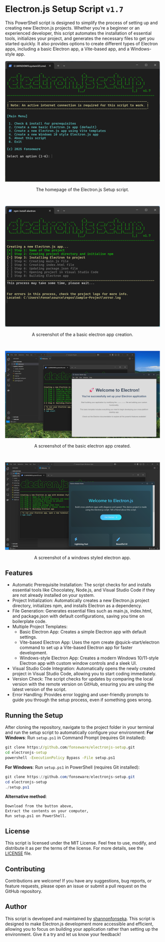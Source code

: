 # Electron.js Setup Script `v1.7`

This PowerShell script is designed to simplify the process of setting up and creating new Electron.js projects. Whether you're a beginner or an experienced developer, this script automates the installation of essential tools, initializes your project, and generates the necessary files to get you started quickly. It also provides options to create different types of Electron apps, including a basic Electron app, a Vite-based app, and a Windows-style app.

![image](https://github.com/shannonfonseka/shannonfonseka/blob/main/res/electronjs-home.png)

<p align="center">
  The homepage of the Electron.js Setup script.
</p>

<br/>

![image](https://github.com/shannonfonseka/shannonfonseka/blob/main/res/electronjs-setup.png)

<p align="center">
  A screenshot of the a basic electron app creation.
</p>

<br/>

![image](https://github.com/shannonfonseka/shannonfonseka/blob/main/res/electronjs-created.png)

<p align="center">
  A screenshot of the basic electron app created.
</p>

<br/>

![image](https://github.com/shannonfonseka/shannonfonseka/blob/main/res/electronjs-windows.png)

<p align="center">
  A screenshot of a windows styled electron app.
</p>

## Features

- Automatic Prerequisite Installation: The script checks for and installs essential tools like Chocolatey, Node.js, and Visual Studio Code if they are not already installed on your system.
- Project Initialization: Automatically creates a new Electron.js project directory, initializes npm, and installs Electron as a dependency.
- File Generation: Generates essential files such as main.js, index.html, and package.json with default configurations, saving you time on boilerplate code.
- Multiple Project Templates:
  - Basic Electron App: Creates a simple Electron app with default settings.
  - Vite-based Electron App: Uses the npm create @quick-start/electron command to set up a Vite-based Electron app for faster development.
  - Windows-style Electron App: Creates a modern Windows 10/11-style Electron app with custom window controls and a sleek UI.
- Visual Studio Code Integration: Automatically opens the newly created project in Visual Studio Code, allowing you to start coding immediately.
- Version Check: The script checks for updates by comparing the local version with the remote version on GitHub, ensuring you are using the latest version of the script.
- Error Handling: Provides error logging and user-friendly prompts to guide you through the setup process, even if something goes wrong.

## Running the Setup

After cloning the repository, navigate to the project folder in your terminal and run the setup script to automatically configure your environment:
**For Windows**: Run `setup.ps1` in Command Prompt (requires Git installed):

```cmd
git clone https://github.com/fonseware/electronjs-setup.git
cd electronjs-setup
powershell -ExecutionPolicy Bypass -File setup.ps1
```

**For Windows**: Run `setup.ps1` in PowerShell (requires Git installed):

```powershell
git clone https://github.com/fonseware/electronjs-setup.git
cd electronjs-setup
./setup.ps1
```

**Alternative method**:

```
Download from the button above,
Extract the contents on your computer,
Run setup.ps1 on PowerShell.
```

## License

This script is licensed under the MIT License. Feel free to use, modify, and distribute it as per the terms of the license. For more details, see the [LICENSE](https://raw.githubusercontent.com/fonseware/electronjs-setup/refs/heads/main/LICENSE) file.

## Contributing

Contributions are welcome! If you have any suggestions, bug reports, or feature requests, please open an issue or submit a pull request on the GitHub repository.

## Author

This script is developed and maintained by [shannonfonseka](https://github.com/shannonfonseka).
This script is designed to make Electron.js development more accessible and efficient, allowing you to focus on building your application rather than setting up the environment. Give it a try and let us know your feedback!
